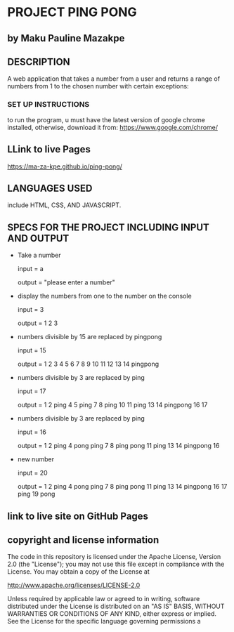 # PROJECT PING PONG

## by Maku Pauline Mazakpe

## DESCRIPTION

A web application that takes a number from a user and returns a range of numbers from 1 to the chosen number with certain exceptions:

### SET UP INSTRUCTIONS

to run the program, u must have the latest version of google chrome installed, otherwise, download it from: https://www.google.com/chrome/

## LLink to live Pages

https://ma-za-kpe.github.io/ping-pong/

## LANGUAGES USED

include HTML, CSS, AND  JAVASCRIPT.

## SPECS FOR THE PROJECT INCLUDING INPUT AND OUTPUT

- Take a number

  input = a

  output = "please enter a number"

- display the numbers from one to the number on the console

  input = 3

  output = 1 2 3

- numbers divisible by 15 are replaced by pingpong

  input = 15

  output = 1 2 3 4 5 6 7 8 9 10 11 12 13 14 pingpong

- numbers divisible by 3 are replaced by ping

  input = 17

  output = 1 2 ping 4 5 ping 7 8 ping 10 11 ping 13 14 pingpong 16 17

- numbers divisible by 3 are replaced by ping

  input = 16

  output = 1 2 ping 4 pong ping 7 8 ping pong 11 ping 13 14 pingpong 16

- new number

  input = 20

  output = 1 2 ping 4 pong ping 7 8 ping pong 11 ping 13 14 pingpong 16 17 ping 19 pong

## link to live site on GitHub Pages

## copyright and license information

The code in this repository is licensed under the Apache License, Version 2.0 (the "License");
you may not use this file except in compliance with the License.
You may obtain a copy of the License at

   http://www.apache.org/licenses/LICENSE-2.0

Unless required by applicable law or agreed to in writing, software
distributed under the License is distributed on an "AS IS" BASIS,
WITHOUT WARRANTIES OR CONDITIONS OF ANY KIND, either express or implied.
See the License for the specific language governing permissions a
